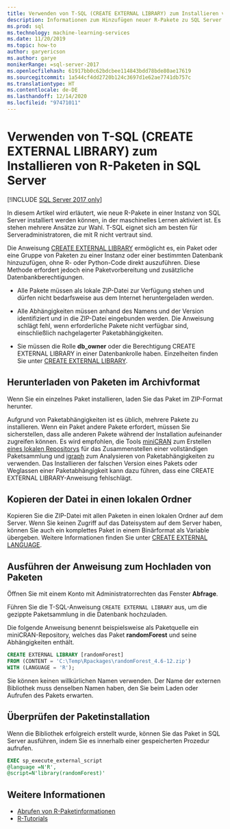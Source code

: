 ```yaml
---
title: Verwenden von T-SQL (CREATE EXTERNAL LIBRARY) zum Installieren von R-Paketen
description: Informationen zum Hinzufügen neuer R-Pakete zu SQL Server 2016 R Services oder SQL Server Machine Learning Services (datenbankintern).
ms.prod: sql
ms.technology: machine-learning-services
ms.date: 11/20/2019
ms.topic: how-to
author: garyericson
ms.author: garye
monikerRange: =sql-server-2017
ms.openlocfilehash: 61917bb0c62bdcbee114843bdd78bde80ae17619
ms.sourcegitcommit: 1a544cf4dd2720b124c3697d1e62ae7741db757c
ms.translationtype: HT
ms.contentlocale: de-DE
ms.lasthandoff: 12/14/2020
ms.locfileid: "97471011"
---
```

# <a name="use-t-sql-create-external-library-to-install-r-packages-on-sql-server"></a>Verwenden von T-SQL (CREATE EXTERNAL LIBRARY) zum Installieren von R-Paketen in SQL Server
[!INCLUDE [SQL Server 2017 only](../../includes/applies-to-version/sqlserver2017-only.md)]

In diesem Artikel wird erläutert, wie neue R-Pakete in einer Instanz von SQL Server installiert werden können, in der maschinelles Lernen aktiviert ist. Es stehen mehrere Ansätze zur Wahl. T-SQL eignet sich am besten für Serveradministratoren, die mit R nicht vertraut sind.

Die Anweisung [CREATE EXTERNAL LIBRARY](../../t-sql/statements/create-external-library-transact-sql.md) ermöglicht es, ein Paket oder eine Gruppe von Paketen zu einer Instanz oder einer bestimmten Datenbank hinzuzufügen, ohne R- oder Python-Code direkt auszuführen. Diese Methode erfordert jedoch eine Paketvorbereitung und zusätzliche Datenbankberechtigungen.

+ Alle Pakete müssen als lokale ZIP-Datei zur Verfügung stehen und dürfen nicht bedarfsweise aus dem Internet heruntergeladen werden.

+ Alle Abhängigkeiten müssen anhand des Namens und der Version identifiziert und in die ZIP-Datei eingebunden werden. Die Anweisung schlägt fehl, wenn erforderliche Pakete nicht verfügbar sind, einschließlich nachgelagerter Paketabhängigkeiten. 

+ Sie müssen die Rolle **db_owner** oder die Berechtigung CREATE EXTERNAL LIBRARY in einer Datenbankrolle haben. Einzelheiten finden Sie unter [CREATE EXTERNAL LIBRARY](../../t-sql/statements/create-external-library-transact-sql.md).

## <a name="download-packages-in-archive-format"></a>Herunterladen von Paketen im Archivformat

Wenn Sie ein einzelnes Paket installieren, laden Sie das Paket im ZIP-Format herunter.

Aufgrund von Paketabhängigkeiten ist es üblich, mehrere Pakete zu installieren. Wenn ein Paket andere Pakete erfordert, müssen Sie sicherstellen, dass alle anderen Pakete während der Installation aufeinander zugreifen können. Es wird empfohlen, die Tools [miniCRAN](https://andrie.github.io/miniCRAN/) zum Erstellen [eines lokalen Repositorys](create-a-local-package-repository-using-minicran.md) für das Zusammenstellen einer vollständigen Paketsammlung und [igraph](https://igraph.org/r/) zum Analysieren von Paketabhängigkeiten zu verwenden. Das Installieren der falschen Version eines Pakets oder Weglassen einer Paketabhängigkeit kann dazu führen, dass eine CREATE EXTERNAL LIBRARY-Anweisung fehlschlägt. 

## <a name="copy-the-file-to-a-local-folder"></a>Kopieren der Datei in einen lokalen Ordner

Kopieren Sie die ZIP-Datei mit allen Paketen in einen lokalen Ordner auf dem Server. Wenn Sie keinen Zugriff auf das Dateisystem auf dem Server haben, können Sie auch ein komplettes Paket in einem Binärformat als Variable übergeben. Weitere Informationen finden Sie unter [CREATE EXTERNAL LANGUAGE](../../t-sql/statements/create-external-library-transact-sql.md).

## <a name="run-the-statement-to-upload-packages"></a>Ausführen der Anweisung zum Hochladen von Paketen

Öffnen Sie mit einem Konto mit Administratorrechten das Fenster **Abfrage**.

Führen Sie die T-SQL-Anweisung `CREATE EXTERNAL LIBRARY` aus, um die gezippte Paketsammlung in die Datenbank hochzuladen.

Die folgende Anweisung benennt beispielsweise als Paketquelle ein miniCRAN-Repository, welches das Paket **randomForest** und seine Abhängigkeiten enthält. 

```sql
CREATE EXTERNAL LIBRARY [randomForest]
FROM (CONTENT = 'C:\Temp\Rpackages\randomForest_4.6-12.zip')
WITH (LANGUAGE = 'R');
```

Sie können keinen willkürlichen Namen verwenden. Der Name der externen Bibliothek muss denselben Namen haben, den Sie beim Laden oder Aufrufen des Pakets erwarten.

## <a name="verify-package-installation"></a>Überprüfen der Paketinstallation

Wenn die Bibliothek erfolgreich erstellt wurde, können Sie das Paket in SQL Server ausführen, indem Sie es innerhalb einer gespeicherten Prozedur aufrufen.
    
```sql
EXEC sp_execute_external_script
@language =N'R',
@script=N'library(randomForest)'
```

## <a name="see-also"></a>Weitere Informationen

+ [Abrufen von R-Paketinformationen](r-package-information.md)
+ [R-Tutorials](../tutorials/r-tutorials.md)